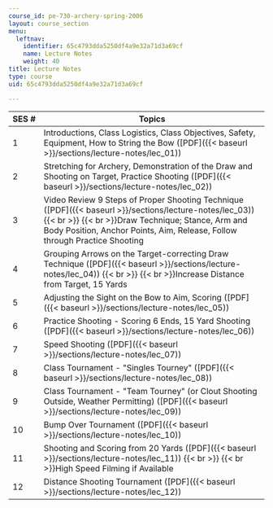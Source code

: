 ```yaml
---
course_id: pe-730-archery-spring-2006
layout: course_section
menu:
  leftnav:
    identifier: 65c4793dda5250df4a9e32a71d3a69cf
    name: Lecture Notes
    weight: 40
title: Lecture Notes
type: course
uid: 65c4793dda5250df4a9e32a71d3a69cf

---
```


| SES # | Topics |
| --- | --- |
| 1 | Introductions, Class Logistics, Class Objectives, Safety, Equipment, How to String the Bow ([PDF]({{< baseurl >}}/sections/lecture-notes/lec_01)) |
| 2 | Stretching for Archery, Demonstration of the Draw and Shooting on Target, Practice Shooting ([PDF]({{< baseurl >}}/sections/lecture-notes/lec_02)) |
| 3 | Video Review 9 Steps of Proper Shooting Technique ([PDF]({{< baseurl >}}/sections/lecture-notes/lec_03))  {{< br >}}  {{< br >}}Draw Technique; Stance, Arm and Body Position, Anchor Points, Aim, Release, Follow through Practice Shooting |
| 4 | Grouping Arrows on the Target-correcting Draw Technique ([PDF]({{< baseurl >}}/sections/lecture-notes/lec_04))  {{< br >}}  {{< br >}}Increase Distance from Target, 15 Yards |
| 5 | Adjusting the Sight on the Bow to Aim, Scoring ([PDF]({{< baseurl >}}/sections/lecture-notes/lec_05)) |
| 6 | Practice Shooting - Scoring 6 Ends, 15 Yard Shooting ([PDF]({{< baseurl >}}/sections/lecture-notes/lec_06)) |
| 7 | Speed Shooting ([PDF]({{< baseurl >}}/sections/lecture-notes/lec_07)) |
| 8 | Class Tournament - "Singles Tourney" ([PDF]({{< baseurl >}}/sections/lecture-notes/lec_08)) |
| 9 | Class Tournament - "Team Tourney" (or Clout Shooting Outside, Weather Permitting) ([PDF]({{< baseurl >}}/sections/lecture-notes/lec_09)) |
| 10 | Bump Over Tournament ([PDF]({{< baseurl >}}/sections/lecture-notes/lec_10)) |
| 11 | Shooting and Scoring from 20 Yards ([PDF]({{< baseurl >}}/sections/lecture-notes/lec_11))  {{< br >}}  {{< br >}}High Speed Filming if Available |
| 12 | Distance Shooting Tournament ([PDF]({{< baseurl >}}/sections/lecture-notes/lec_12))